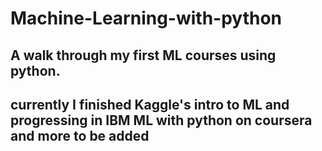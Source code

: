 # Machine-Learning-with-python
## A walk through my first ML courses using python.
## currently I finished Kaggle's intro to ML and progressing in IBM ML with python on coursera and more to be added
